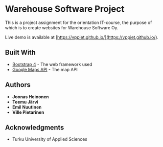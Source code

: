 # Warehouse Software Project

This is a project assignment for the orientation IT-course, the purpose of which is to create websites for Warehouse Software Oy. 

Live demo is available at [https://vppiet.github.io/](https://vppiet.github.io/).

## Built With

* [Bootstrap 4](https://v4-alpha.getbootstrap.com/) - The web framework used
* [Google Maps API](https://developers.google.com/maps/) - The map API

## Authors

* **Joonas Heinonen** 
* **Teemu Järvi** 
* **Emil Nuutinen** 
* **Ville Pietarinen** 

## Acknowledgments

* Turku University of Applied Sciences

